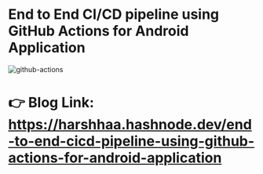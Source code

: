 # End to End CI/CD pipeline using GitHub Actions for Android Application

![github-actions](https://imgur.com/XNUS0pA.png)

# 👉 Blog Link: <https://harshhaa.hashnode.dev/end-to-end-cicd-pipeline-using-github-actions-for-android-application>
